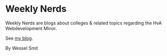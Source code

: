 # Weekly Nerds

Weekly Nerds are blogs about colleges & related topics regarding the HvA Webdevelopment Minor.

See [my blog](https://wesselsmit.github.io/weekly-nerd-1920/).


By Wessel Smit
